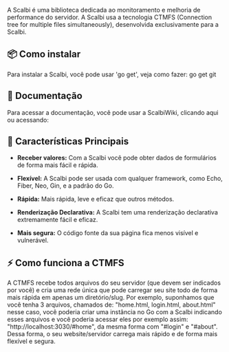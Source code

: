 A Scalbi é uma biblioteca dedicada ao monitoramento e melhoria de performance do servidor. A Scalbi usa a tecnologia CTMFS (Connection tree for multiple files simultaneously), desenvolvida exclusivamente para a Scalbi.

## 📦 Como instalar
Para instalar a Scalbi, você pode usar 'go get', veja como fazer:
go get git

## 📖 Documentação
Para acessar a documentação, você pode usar a ScalbiWiki, clicando aqui ou acessando:

## 🎯 Características Principais

- **Receber valores:** Com a Scalbi você pode obter dados de formulários de forma mais fácil e rápida.

- **Flexível:** A Scalbi pode ser usada com qualquer framework, como Echo, Fiber, Neo, Gin, e a padrão do Go.

- **Rápida:** Mais rápida, leve e eficaz que outros métodos.

- **Renderização Declarativa:** A Scalbi tem uma renderização declarativa extremamente fácil e eficaz.

- **Mais segura:** O código fonte da sua página fica menos visível e vulnerável.

## ⚡ Como funciona a CTMFS
A CTMFS recebe todos arquivos do seu servidor (que devem ser indicados por você) e cria uma rede única que pode carregar seu site todo de forma mais rápida em apenas um diretório/slug.
Por exemplo, suponhamos que você tenha 3 arquivos, chamados de: "home.html, login.html, about.html" nesse caso, você poderia criar uma instância no Go com a Scalbi indicando esses arquivos e você poderia acessar eles por exemplo assim: "http://localhost:3030/#home", da mesma forma com "#login" e "#about".
Dessa forma, o seu website/servidor carrega mais rápido e de forma mais flexível e segura.
